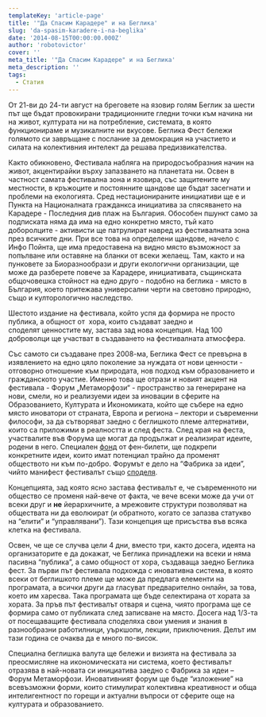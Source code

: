 ```yaml
---
templateKey: 'article-page'
title: '"Да Спасим Карадере" и на Беглика'
slug: 'da-spasim-karadere-i-na-beglika'
date: '2014-08-15T00:00:00.000Z'
author: 'robotovictor'
cover: ''
meta_title: '"Да Спасим Карадере" и на Беглика'
meta_description: ''
tags:
  - Статия
---
```


От 21-ви до 24-ти август на бреговете на язовир голям Беглик за шести път ще бъдат провокирани традиционните гледни точки към начина ни на живот, културата ни на потребление, системата, в която функционираме и музикалните ни вкусове. Беглика Фест бележи голямото си завръщане с послание за демокрация на участието и силата на колективния интелект да решава предизвикателства.

Както обикновено, Фестивала набляга на природосъобразния начин на живот, акцентирайки върху запазването на планетата ни. Освен в частност самата фестивална зона и язовира, със защитените му местности, в кръжоците и постоянните щандове ще бъдат засегнати и проблеми на екологията. Сред нестационираните инициативи ще е и Пункта на Националната гражданкса инициатива за спясяването на Карадере - Последния див плаж на България. Обособен пшункт само за подписката няма да има на едно конкретно място, тъй като доборолците - активисти ще патрулират навред из фестивалната зона през всичките дни. При все това на определени щандове, начело с Инфо Пойнта, ще има предоставена на видно място възможност за попълване или оставяне на бланки от всеки желаещ. Там, както и на пунковете за Биоразнообрази и други екологични организации, ще може да разберете повече за Карадере, инициативата, същинската общочовешка стойност на едно друго - подобно на беглика - място в България, което притежава универсални черти на световно природно, също и култорологично наследство.

Шестото издание на фестивала, който успя да формира не просто публика, а общност от  хора, които създават заедно и споделят ценностите му, застава зад нова концепция. Над 100 доброволци ще участват в създаването на фестивалната атмосфера.

Със самото си създаване през 2008-ма, Беглика Фест се превърна в изявлението на едно цяло поколение за нуждата от нови ценности - отговорно отношение към природата, нов подход към образованието и гражданското участие. Именно това ще отрази и новият акцент на фестивала - Форум „Метаморфози“ - пространство за генериране на нови, смели, но и реализуеми идеи за иновации в сферите на Образованието, Културата и Икономиката, който ще събере на едно място иноватори от страната, Европа и региона – лектори и съвременни философи, за да сътворяват заедно с беглишкото племе алтернативи, които са приложими в реалността и след феста. След края на феста, участвалите във Форума ще могат да продължат и реализират идеите, родени в него. Специален [фонд](http://2014.beglika.org/portfolio/podkrepi/#фонд) от фен-билети, ще подкрепи конкретните идеи, които имат потенциал трайно да променят обществото ни към по-добро. Форумът е дело на “Фабрика за идеи”, чийто манифест фестивалът също [споделя](http://2014.beglika.org/portfolio_cat/%D1%81%D1%8A-%D1%82%D0%B2%D0%BE%D1%80%D0%B8-%D0%B1%D0%B5%D0%B3%D0%BB%D0%B8%D0%BA%D0%B0/#споделя).

Концепцията, зад която ясно застава фестивалът е, че съвременното ни общество се променя най-вече от факта, че вече всеки може да учи от всеки друг и **не** йерархичните, а мрежовите структури позволяват на обществата ни да еволюират (и обратното, когато се запазва статукво на “елити” и “управлявани”). Тази концепция ще присъства във всяка клетка на фестивала.

Освен, че ще се случва цели 4 дни, вместо три, както досега, идеята на организаторите е да докажат, че Беглика принaдлежи на всеки и няма пасивна “публика”, а само общност от хора, създаваща заедно Беглика фест. За първи път фестивала подхожда с иновативна система, в която всеки от беглишкото племе ще може да предлага елементи на програмата, а всички други да гласуват предварително онлайн, за това, което им харесва. Така програмата ще бъде селектирана от хората за хората. За пръв път фестивалът отваря и сцена, чиято програма ще се формира само от публиката след записване на място. Досега над 1/3-та от посещаващите фестивала споделяха свои умения и знания в разнообразни работилници, уъркшопи, лекции, приключения. Делът им тази година се очаква да е много по-висок.

Специална беглишка валута ще бележи и визията на фестивала за преосмисляне на икономическата ни система, което фестивалът отразява в най-новата си инициатива заедно с Фабрика за идеи – Форум Метаморфози. Иновативният форум ще бъде “изложение” на всевъзможни форми, които стимулират колективна креативност и обща интелигентност по горещи и актуални въпроси от сферите още на културата и образованието.
